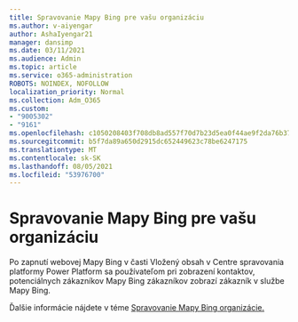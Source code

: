 ```yaml
---
title: Spravovanie Mapy Bing pre vašu organizáciu
ms.author: v-aiyengar
author: AshaIyengar21
manager: dansimp
ms.date: 03/11/2021
ms.audience: Admin
ms.topic: article
ms.service: o365-administration
ROBOTS: NOINDEX, NOFOLLOW
localization_priority: Normal
ms.collection: Adm_O365
ms.custom:
- "9005302"
- "9161"
ms.openlocfilehash: c1050208403f708db8ad557f70d7b23d5ea0f44ae9f2da76b37ead2b9b90436e
ms.sourcegitcommit: b5f7da89a650d2915dc652449623c78be6247175
ms.translationtype: MT
ms.contentlocale: sk-SK
ms.lasthandoff: 08/05/2021
ms.locfileid: "53976700"
---
```

# <a name="manage-bing-maps-for-your-organization"></a>Spravovanie Mapy Bing pre vašu organizáciu

Po zapnutí webovej Mapy Bing  v časti Vložený obsah v Centre spravovania platformy Power Platform sa používateľom pri zobrazení kontaktov, potenciálnych zákazníkov Mapy Bing zákazníkov zobrazí zákazník v službe Mapy Bing.

Ďalšie informácie nájdete v téme [Spravovanie Mapy Bing organizácie.](https://go.microsoft.com/fwlink/?linkid=2152757)